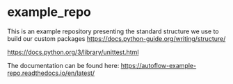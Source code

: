 # example_repo
This is an example repository presenting the standard structure we use to build our custom packages
https://docs.python-guide.org/writing/structure/

https://docs.python.org/3/library/unittest.html


The documentation can be found here:
https://autoflow-example-repo.readthedocs.io/en/latest/
